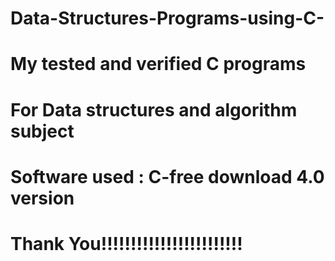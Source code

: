 # Data-Structures-Programs-using-C-

# My tested and verified C programs 

# For Data structures and algorithm subject

# Software used : C-free download 4.0 version

# Thank You!!!!!!!!!!!!!!!!!!!!!!!!
